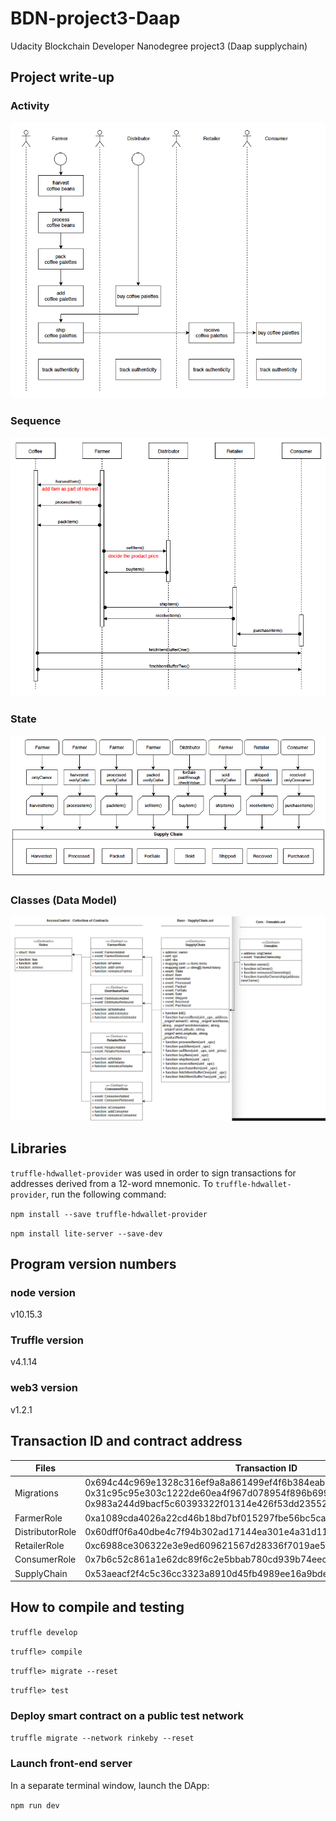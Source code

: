 # BDN-project3-Daap
Udacity Blockchain Developer Nanodegree project3 (Daap supplychain)

## Project write-up

### Activity
![Activity](images/Activity.png)

### Sequence
![Activity](images/Sequence.png)

### State
![Activity](images/State.png)

### Classes (Data Model)
![Activity](images/Classes.png)

## Libraries
`truffle-hdwallet-provider` was used in order to sign transactions for addresses derived from a 12-word mnemonic.
To `truffle-hdwallet-provider`, run the following command:

`npm install --save truffle-hdwallet-provider`

`npm install lite-server --save-dev`

## Program version numbers

### node version
v10.15.3

### Truffle version
v4.1.14

### web3 version
v1.2.1

## Transaction ID and contract address
| Files | Transaction ID | Contract address |
| ------------- | ------------- | ------------- |
| Migrations | 0x694c44c969e1328c316ef9a8a861499ef4f6b384eab5d6d9869d1718d0f3ae11, <br />0x31c95c95e303c1222de60ea4f967d078954f896b699ba9c8f7834fe77ab78dda, <br /> 0x983a244d9bacf5c60393322f01314e426f53dd23552484e868e8afc3d67d516e | 0xe24914f85e880e4677d0dbdd926849e012da7698 | 
| FarmerRole | 0xa1089cda4026a22cd46b18bd7bf015297fbe56bc5ca74110961041efe4da16b4 | 0xf36c5d3a7fb6347839ce50b4425c4e58777e4c49 |
| DistributorRole | 0x60dff0f6a40dbe4c7f94b302ad17144ea301e4a31d1126e5e1005e23e85f6407 | 0x7a7bc0d53f44537ad3f094f0fcbb820037bb259e |
| RetailerRole | 0xc6988ce306322e3e9ed609621567d28336f7019ae56757ba3804613ce299b665 | 0x22f81ce821e6049cceef758fc7c015aec40d139e |
| ConsumerRole | 0x7b6c52c861a1e62dc89f6c2e5bbab780cd939b74eec040be0a34fe5c52dec4d1 | 0x1dd994676037ba894ef5d8dc7b348e1b7dd56ac4 |
| SupplyChain | 0x53aeacf2f4c5c36cc3323a8910d45fb4989ee16a9bde3fe5fc109300f5d7a031 | 0x2f8fb38f8a908a187bd03ac6d58b93d7df57c373 |


## How to compile and testing
`truffle develop`

`truffle> compile`

`truffle> migrate --reset`

`truffle> test`

### Deploy smart contract on a public test network
`truffle migrate --network rinkeby --reset`

### Launch front-end server
In a separate terminal window, launch the DApp:

`npm run dev`
